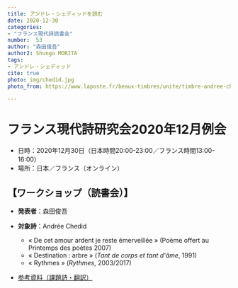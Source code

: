 ```yaml
---
title: アンドレ・シェディッドを読む
date: 2020-12-30
categories:
- "フランス現代詩読書会"
number:  53
author: "森田俊吾"
author2: Shungo MORITA
tags:
- アンドレ・シェディッド
cite: true
photo: img/chedid.jpg
photo_from: https://www.laposte.fr/beaux-timbres/unite/timbre-andree-chedid-international/p/1120007

---
```


# フランス現代詩研究会2020年12月例会

- 日時：2020年12月30日（日本時間20:00-23:00／フランス時間13:00-16:00）
- 場所：日本／フランス（オンライン）

<!--more-->

## 【ワークショップ（読書会）】

- **発表者**：森田俊吾

- **対象詩**：Andrée Chedid
    - « De cet amour ardent je reste émerveillée » (Poème offert au Printemps des poètes 2007)
    - « Destination : arbre » (*Tant de corps et tant d'âme*, 1991)
    - « Rythmes » (*Rythmes*, 2003/2017)

- [参考資料（課題詩・翻訳）](https://groups.google.com/g/poesiecontemporaine/c/o7qbWbSJDPw/m/qpsJmAlbAgAJ)



